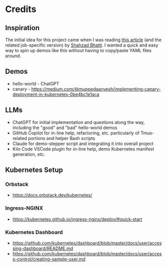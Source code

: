 # Credits

## Inspiration
The initial idea for this project came when I was reading [this article](https://weblog.plexobject.com/archives/6869) (and the related job-specific version) by [Shahzad Bhatti](https://github.com/bhatti/). I wanted a quick and easy way to spin up demos like this without having to copy/paste YAML files around.

## Demos
- hello-world - ChatGPT
- canary - https://medium.com/@muppedaanvesh/implementing-canary-deployment-in-kubernetes-0be4bc1e1aca

## LLMs
- ChatGPT for initial implementation and questions along the way, including the "good" and "bad" hello-world demos
- GitHub Copilot for in-line help, refactoring, etc. particularly of Tmux-related portions and helper Bash scripts
- Claude for demo-stepper script and integrating it into overall project
- Kilo Code VSCode plugin for in-line help, demo Kubernetes manifest generation, etc.

## Kubernetes Setup
### Orbstack
- https://docs.orbstack.dev/kubernetes/

### Ingress-NGINX
- https://kubernetes.github.io/ingress-nginx/deploy/#quick-start

### Kubernetes Dashboard
- https://github.com/kubernetes/dashboard/blob/master/docs/user/accessing-dashboard/README.md
- https://github.com/kubernetes/dashboard/blob/master/docs/user/access-control/creating-sample-user.md

